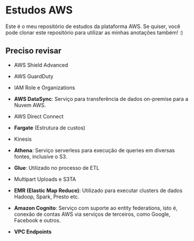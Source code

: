 # Estudos AWS
Este é o meu repositório de estudos da plataforma AWS. Se quiser, você pode clonar este repositório para utilizar as minhas anotações também! :)

## Preciso revisar
- AWS Shield Advanced

- AWS GuardDuty

- IAM Role e Organizations

- **AWS DataSync**: Serviço para transferência de dados on-premise para a Nuvem AWS.

- AWS Direct Connect

- **Fargate** (Estrutura de custos)

- Kinesis

- **Athena**: Serviço serverless para execução de queries em diversas fontes, inclusive o S3.

- **Glue**: Utilizado no processo de ETL

- Multipart Uploads e S3TA

- **EMR (Elastic Map Reduce)**: Utilizado para executar clusters de dados Hadoop, Spark, Presto etc.

- **Amazon Cognito**: Serviço com suporte ao entity federations, isto é, conexão de contas AWS via serviços de terceiros, como Google, Facebook e outros.

- **VPC Endpoints**